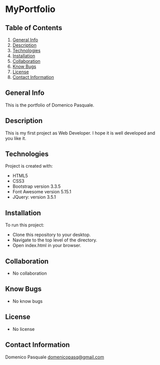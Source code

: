 # MyPortfolio

## Table of Contents
1. [General Info](#general-info)
2. [Description](#description)
3. [Technologies](#technologies)
4. [Installation](#installation)
5. [Collaboration](#collaboration)
6. [Know Bugs](#know_bugs)
7. [License](#license)
8. [Contact Information](#contact_information)

## General Info
This is the portfolio of Domenico Pasquale.

## Description
This is my first project as Web Developer.
I hope it is well developed and you like it.

## Technologies
Project is created with:
* HTML5
* CSS3
* Bootstrap version 3.3.5
* Font Awesome version 5.15.1
* JQuery: version 3.5.1

## Installation
To run this project:
* Clone this repository to your desktop.
* Navigate to the top level of the directory.
* Open index.html in your browser.

## Collaboration
* No collaboration

## Know Bugs
* No know bugs

## License
* No license

## Contact Information
Domenico Pasquale domenicopasq@gmail.com
